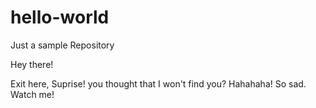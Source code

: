 # hello-world
Just a sample Repository

Hey there!

Exit here, Suprise! you thought that I won't find you?
Hahahaha! So sad. Watch me!
